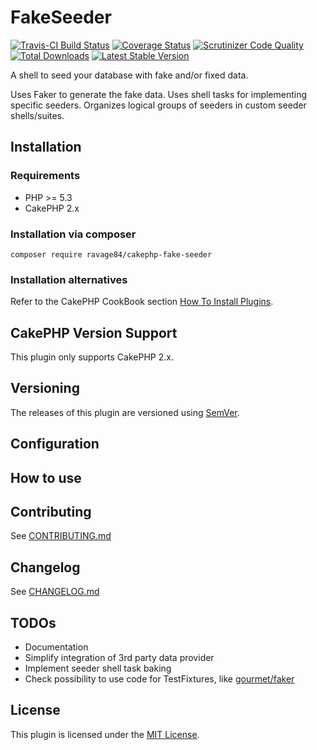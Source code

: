 # FakeSeeder

[![Travis-CI Build Status](https://travis-ci.org/ravage84/cakephp-fake-seeder.png)](https://travis-ci.org/ravage84/cakephp-fake-seeder)
[![Coverage Status](https://img.shields.io/coveralls/ravage84/cakephp-fake-seeder.svg)](https://coveralls.io/r/ravage84/cakephp-fake-seeder?branch=master)
[![Scrutinizer Code Quality](https://scrutinizer-ci.com/g/ravage84/cakephp-fake-seeder/badges/quality-score.png?b=master)](https://scrutinizer-ci.com/g/ravage84/cakephp-fake-seeder/?branch=master)
[![Total Downloads](https://poser.pugx.org/ravage84/cakephp-fake-seeder/d/total.png)](https://packagist.org/packages/ravage84/cakephp-fake-seeder)
[![Latest Stable Version](https://poser.pugx.org/ravage84/cakephp-fake-seeder/v/stable.png)](https://packagist.org/packages/ravage84/cakephp-fake-seeder)

A shell to seed your database with fake and/or fixed data.

Uses Faker to generate the fake data.
Uses shell tasks for implementing specific seeders.
Organizes logical groups of seeders in custom seeder shells/suites.

## Installation

### Requirements

- PHP >= 5.3
- CakePHP 2.x

### Installation via composer

````
composer require ravage84/cakephp-fake-seeder
````

### Installation alternatives

Refer to the CakePHP CookBook section
[How To Install Plugins](http://book.cakephp.org/2.0/en/plugins/how-to-install-plugins.html).

## CakePHP Version Support

This plugin only supports CakePHP 2.x.

## Versioning

The releases of this plugin are versioned using [SemVer](http://semver.org/).

## Configuration

## How to use

## Contributing

See [CONTRIBUTING.md](CONTRIBUTING.md)

## Changelog

See [CHANGELOG.md](CHANGELOG.md)

## TODOs

- Documentation
- Simplify integration of 3rd party data provider
- Implement seeder shell task baking
- Check possibility to use code for TestFixtures, like [gourmet/faker](https://github.com/gourmet/faker)

## License

This plugin is licensed under the [MIT License](LICENSE).

